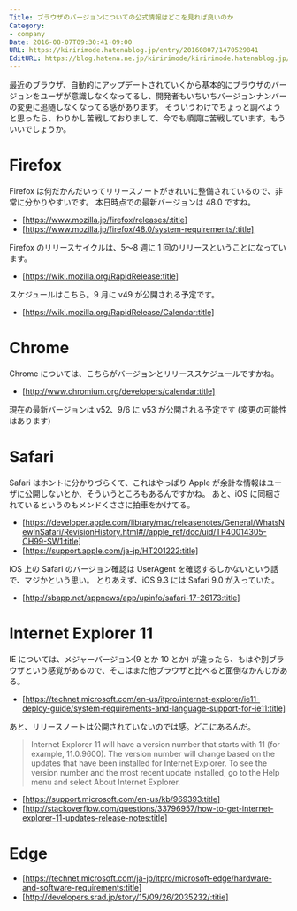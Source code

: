 ```yaml
---
Title: ブラウザのバージョンについての公式情報はどこを見れば良いのか
Category:
- company
Date: 2016-08-07T09:30:41+09:00
URL: https://kiririmode.hatenablog.jp/entry/20160807/1470529841
EditURL: https://blog.hatena.ne.jp/kiririmode/kiririmode.hatenablog.jp/atom/entry/10328749687177917529
---
```


最近のブラウザ、自動的にアップデートされていくから基本的にブラウザのバージョンをユーザが意識しなくなってるし、開発者もいちいちバージョンナンバーの変更に追随しなくなってる感があります。
そういうわけでちょっと調べようと思ったら、わりかし苦戦しておりまして、今でも順調に苦戦しています。もういいでしょうか。

# Firefox
Firefox は何だかんだいってリリースノートがきれいに整備されているので、非常に分かりやすいです。
本日時点での最新バージョンは 48.0 ですね。

- [https://www.mozilla.jp/firefox/releases/:title]
- [https://www.mozilla.jp/firefox/48.0/system-requirements/:title]

Firefox のリリースサイクルは、5〜8 週に 1 回のリリースということになっています。

- [https://wiki.mozilla.org/RapidRelease:title]

スケジュールはこちら。9 月に v49 が公開される予定です。

- [https://wiki.mozilla.org/RapidRelease/Calendar:title]


# Chrome
Chrome については、こちらがバージョンとリリーススケジュールですかね。

- [http://www.chromium.org/developers/calendar:title]

現在の最新バージョンは v52、9/6 に v53 が公開される予定です (変更の可能性はあります)

# Safari

Safari はホントに分かりづらくて、これはやっぱり Apple が余計な情報はユーザに公開しないとか、そういうところもあるんですかね。
あと、iOS に同梱されているというのもメンドくささに拍車をかけてる。

- [https://developer.apple.com/library/mac/releasenotes/General/WhatsNewInSafari/RevisionHistory.html#//apple_ref/doc/uid/TP40014305-CH99-SW1:title]
- [https://support.apple.com/ja-jp/HT201222:title]

iOS 上の Safari のバージョン確認は UserAgent を確認するしかないという話で、マジかという思い。
とりあえず、iOS 9.3 には Safari 9.0 が入っていた。

- [http://sbapp.net/appnews/app/upinfo/safari-17-26173:title]

# Internet Explorer 11

IE については、メジャーバージョン(9 とか 10 とか) が違ったら、もはや別ブラウザという感覚があるので、そこはまた他ブラウザと比べると面倒なかんじがある。

- [https://technet.microsoft.com/en-us/itpro/internet-explorer/ie11-deploy-guide/system-requirements-and-language-support-for-ie11:title]

あと、リリースノートは公開されていないのでは感。どこにあるんだ。

> Internet Explorer 11 will have a version number that starts with 11 (for example, 11.0.9600). The version number will change based on the updates that have been installed for Internet Explorer. To see the version number and the most recent update installed, go to the Help menu and select About Internet Explorer.

- [https://support.microsoft.com/en-us/kb/969393:title]
- [http://stackoverflow.com/questions/33796957/how-to-get-internet-explorer-11-updates-release-notes:title]

# Edge

- [https://technet.microsoft.com/ja-jp/itpro/microsoft-edge/hardware-and-software-requirements:title]
- [http://developers.srad.jp/story/15/09/26/2035232/:titie]
